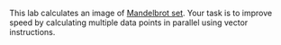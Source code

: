 This lab calculates an image of [Mandelbrot set](https://en.wikipedia.org/wiki/Mandelbrot_set). Your task is to improve speed by calculating multiple data points in parallel using vector instructions.
